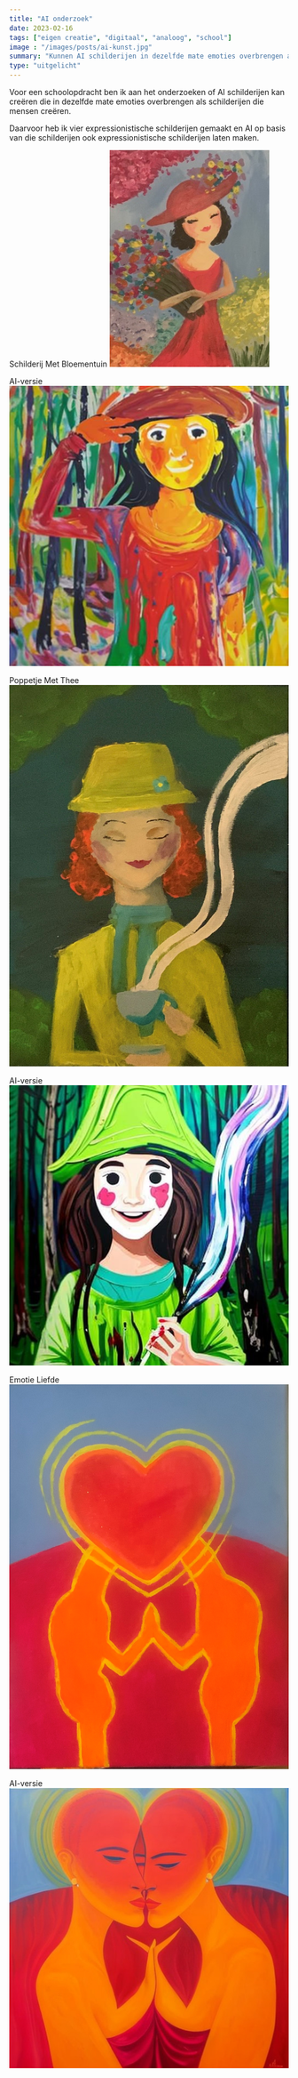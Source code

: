 ```yaml
---
title: "AI onderzoek"
date: 2023-02-16
tags: ["eigen creatie", "digitaal", "analoog", "school"]
image : "/images/posts/ai-kunst.jpg"
summary: "Kunnen AI schilderijen in dezelfde mate emoties overbrengen als schilderijen die mensen creëren?"
type: "uitgelicht"
---
```


Voor een schoolopdracht ben ik aan het onderzoeken of AI schilderijen kan creëren die in dezelfde mate emoties overbrengen als schilderijen die mensen creëren. 

Daarvoor heb ik vier expressionistische schilderijen gemaakt en AI op basis van die schilderijen ook expressionistische schilderijen laten maken.

Schilderij Met Bloementuin
![Schilderij Bloemen](schilderij-bloemenmeisje.png) 
    

AI-versie
![AI Schilderij bloemen](schilderij-bloemenmeisje-ai.jpeg)
   

Poppetje Met Thee
![Poppetje Met Thee](schilderij-theemeisje.jpg)
  

AI-versie
![AI Poppetje Met Thee](schilderij-theemeisje-ai.jpg)


Emotie Liefde
![Schilderij Liefde](schilderij-liefde.png)


AI-versie
![AI Schilderij Liefde](ai-schilderij-liefde.JPG)